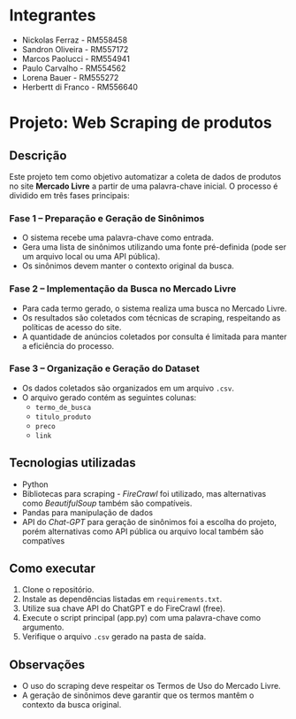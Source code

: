 # Integrantes
* Nickolas Ferraz - RM558458
* Sandron Oliveira - RM557172
* Marcos Paolucci - RM554941
* Paulo Carvalho - RM554562
* Lorena Bauer - RM555272
* Herbertt di Franco - RM556640

# Projeto: Web Scraping de produtos 

## Descrição

Este projeto tem como objetivo automatizar a coleta de dados de produtos no site **Mercado Livre** a partir de uma palavra-chave inicial. O processo é dividido em três fases principais:

### Fase 1 – Preparação e Geração de Sinônimos

- O sistema recebe uma palavra-chave como entrada.
- Gera uma lista de sinônimos utilizando uma fonte pré-definida (pode ser um arquivo local ou uma API pública).
- Os sinônimos devem manter o contexto original da busca.

### Fase 2 – Implementação da Busca no Mercado Livre

- Para cada termo gerado, o sistema realiza uma busca no Mercado Livre.
- Os resultados são coletados com técnicas de scraping, respeitando as políticas de acesso do site.
- A quantidade de anúncios coletados por consulta é limitada para manter a eficiência do processo.

### Fase 3 – Organização e Geração do Dataset

- Os dados coletados são organizados em um arquivo `.csv`.
- O arquivo gerado contém as seguintes colunas:
  - `termo_de_busca`
  - `titulo_produto`
  - `preco`
  - `link`

## Tecnologias utilizadas

- Python
- Bibliotecas para scraping - *FireCrawl* foi utilizado, mas alternativas como *BeautifulSoup* também são compatíveis.
- Pandas para manipulação de dados
- API do *Chat-GPT* para geração de sinônimos foi a escolha do projeto, porém alternativas como API pública ou arquivo local também são compatíves

## Como executar

1. Clone o repositório.
2. Instale as dependências listadas em `requirements.txt`.
3. Utilize sua chave API do ChatGPT e do FireCrawl (free).
4. Execute o script principal (app.py) com uma palavra-chave como argumento.
5. Verifique o arquivo `.csv` gerado na pasta de saída.

## Observações

- O uso do scraping deve respeitar os Termos de Uso do Mercado Livre.
- A geração de sinônimos deve garantir que os termos mantêm o contexto da busca original.
